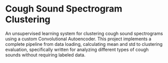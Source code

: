 # Cough Sound Spectrogram Clustering

An unsupervised learning system for clustering cough sound spectrograms using a custom Convolutional Autoencoder.
This project implements a complete pipeline from data loading, calculating mean and std to clustering evaluation,
specifically written for analyzing different types of cough sounds without requiring labeled data.